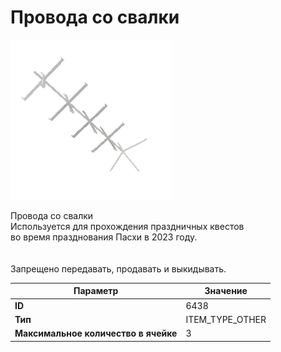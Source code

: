 # Провода со свалки

![Item Image](../img/6438.webp?raw=true)

Провода со свалки<br>Используется для прохождения праздничных квестов<br>во время празднования Пасхи в 2023 году.<br><br><br>Запрещено передавать, продавать и выкидывать.


| Параметр | Значение |
|----------|----------|
| **ID** | 6438 |
| **Тип** | ITEM_TYPE_OTHER |
| **Максимальное количество в ячейке** | 3 |

